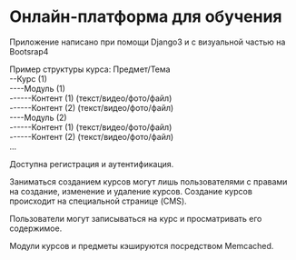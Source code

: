 <h1>Онлайн-платформа для обучения</h1>

Приложение написано при помощи Django3 и с визуальной частью на Bootsrap4

Пример структуры курса:
  Предмет/Тема<br>
  --Курс (1)<br>
  ----Модуль (1)<br>
  ------Контент (1) (текст/видео/фото/файл)<br>
  ------Контент (2) (текст/видео/фото/файл)<br>
  ----Модуль (2)<br>
  ------Контент (1) (текст/видео/фото/файл)<br>
  ------Контент (2) (текст/видео/фото/файл)<br>
      ...

Доступна регистрация и аутентификация.

Заниматься созданием курсов могут лишь пользователями с правами на создание, изменение и удаление курсов.
Создание курсов происходит на специальной странице (CMS).

Пользователи могут записываться на курс и просматривать его содержимое.

Модули курсов и предметы кэшируются посредством Memcached.
